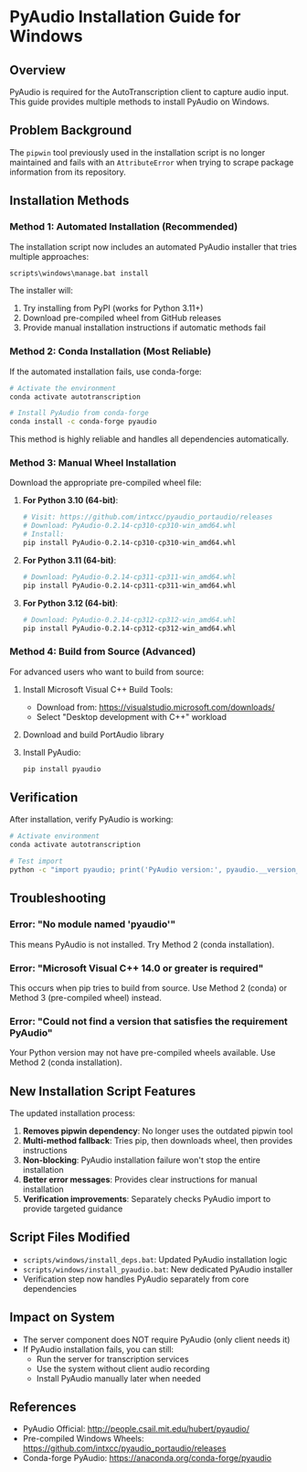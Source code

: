 # PyAudio Installation Guide for Windows

## Overview

PyAudio is required for the AutoTranscription client to capture audio input. This guide provides multiple methods to install PyAudio on Windows.

## Problem Background

The `pipwin` tool previously used in the installation script is no longer maintained and fails with an `AttributeError` when trying to scrape package information from its repository.

## Installation Methods

### Method 1: Automated Installation (Recommended)

The installation script now includes an automated PyAudio installer that tries multiple approaches:

```bash
scripts\windows\manage.bat install
```

The installer will:
1. Try installing from PyPI (works for Python 3.11+)
2. Download pre-compiled wheel from GitHub releases
3. Provide manual installation instructions if automatic methods fail

### Method 2: Conda Installation (Most Reliable)

If the automated installation fails, use conda-forge:

```bash
# Activate the environment
conda activate autotranscription

# Install PyAudio from conda-forge
conda install -c conda-forge pyaudio
```

This method is highly reliable and handles all dependencies automatically.

### Method 3: Manual Wheel Installation

Download the appropriate pre-compiled wheel file:

1. **For Python 3.10 (64-bit)**:
   ```bash
   # Visit: https://github.com/intxcc/pyaudio_portaudio/releases
   # Download: PyAudio-0.2.14-cp310-cp310-win_amd64.whl
   # Install:
   pip install PyAudio-0.2.14-cp310-cp310-win_amd64.whl
   ```

2. **For Python 3.11 (64-bit)**:
   ```bash
   # Download: PyAudio-0.2.14-cp311-cp311-win_amd64.whl
   pip install PyAudio-0.2.14-cp311-cp311-win_amd64.whl
   ```

3. **For Python 3.12 (64-bit)**:
   ```bash
   # Download: PyAudio-0.2.14-cp312-cp312-win_amd64.whl
   pip install PyAudio-0.2.14-cp312-cp312-win_amd64.whl
   ```

### Method 4: Build from Source (Advanced)

For advanced users who want to build from source:

1. Install Microsoft Visual C++ Build Tools:
   - Download from: https://visualstudio.microsoft.com/downloads/
   - Select "Desktop development with C++" workload

2. Download and build PortAudio library

3. Install PyAudio:
   ```bash
   pip install pyaudio
   ```

## Verification

After installation, verify PyAudio is working:

```bash
# Activate environment
conda activate autotranscription

# Test import
python -c "import pyaudio; print('PyAudio version:', pyaudio.__version__)"
```

## Troubleshooting

### Error: "No module named 'pyaudio'"

This means PyAudio is not installed. Try Method 2 (conda installation).

### Error: "Microsoft Visual C++ 14.0 or greater is required"

This occurs when pip tries to build from source. Use Method 2 (conda) or Method 3 (pre-compiled wheel) instead.

### Error: "Could not find a version that satisfies the requirement PyAudio"

Your Python version may not have pre-compiled wheels available. Use Method 2 (conda installation).

## New Installation Script Features

The updated installation process:

1. **Removes pipwin dependency**: No longer uses the outdated pipwin tool
2. **Multi-method fallback**: Tries pip, then downloads wheel, then provides instructions
3. **Non-blocking**: PyAudio installation failure won't stop the entire installation
4. **Better error messages**: Provides clear instructions for manual installation
5. **Verification improvements**: Separately checks PyAudio import to provide targeted guidance

## Script Files Modified

- `scripts/windows/install_deps.bat`: Updated PyAudio installation logic
- `scripts/windows/install_pyaudio.bat`: New dedicated PyAudio installer
- Verification step now handles PyAudio separately from core dependencies

## Impact on System

- The server component does NOT require PyAudio (only client needs it)
- If PyAudio installation fails, you can still:
  - Run the server for transcription services
  - Use the system without client audio recording
  - Install PyAudio manually later when needed

## References

- PyAudio Official: http://people.csail.mit.edu/hubert/pyaudio/
- Pre-compiled Windows Wheels: https://github.com/intxcc/pyaudio_portaudio/releases
- Conda-forge PyAudio: https://anaconda.org/conda-forge/pyaudio
